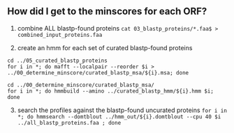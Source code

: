 ## How did I get to the minscores for each ORF?
1. combine ALL blastp-found proteins 
`cat 03_blastp_proteins/*.faa$ > combined_input_proteins.faa`

2. create an hmm for each set of curated blastp-found proteins
```
cd ../05_curated_blastp_proteins
for i in *; do mafft --localpair --reorder $i > ../00_determine_minscore/curated_blastp_msa/${i}.msa; done

cd ../00_determine_minscore/curated_blastp_msa/
for i in *; do hmmbuild --amino ../curated_blastp_hmm/${i}.hmm $i; done
```
3. search the profiles against the blastp-found uncurated proteins
`for i in *; do hmmsearch --domtblout ../hmm_out/${i}.domtblout --cpu 40 $i ../all_blastp_proteins.faa ; done`
